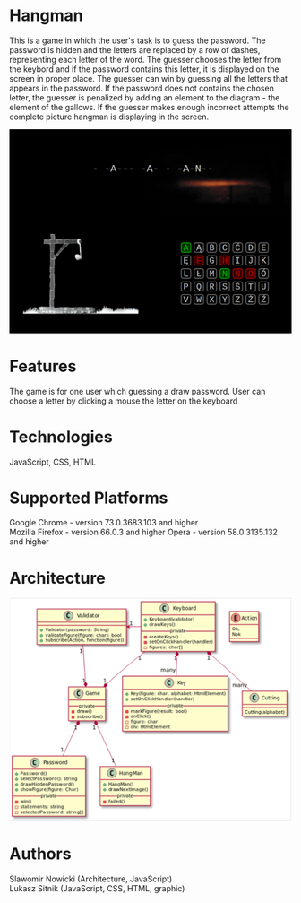 # Hangman
This is a game in which the user's task is to guess the password. The password is hidden and the letters are replaced by a row of dashes, representing each letter of the word. The guesser chooses the letter from the keybord and if the password contains this letter, it is displayed on the screen in proper place. The guesser can win by guessing all the letters that appears in the password. If the password does not contains the chosen letter, the guesser is penalized by adding an element to the diagram - the element of the gallows. If the guesser makes enough incorrect attempts the complete picture hangman is displaying in the screen.

![Application's logo](doc/docImg/hangman.png)

# Features
The game is for one user which guessing a draw password. User can choose a letter by clicking a mouse the letter on the keyboard

# Technologies
JavaScript, CSS, HTML

# Supported Platforms
Google Chrome - version 73.0.3683.103 and higher  
Mozilla Firefox - version 66.0.3 and higher
Opera - version 58.0.3135.132 and higher

# Architecture
![Application's logo](doc/docImg/class_diagram.png)

# Authors  
Slawomir Nowicki (Architecture, JavaScript)  
Lukasz Sitnik (JavaScript, CSS, HTML, graphic)
